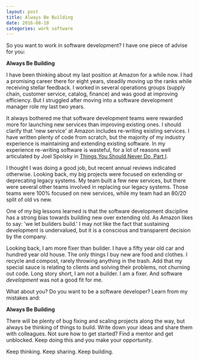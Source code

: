 ```yaml
---
layout: post
title: Always Be Building
date: 2016-08-10
categories: work software
---
```


So you want to work in software development?  I have one piece of advise for you:

**Always Be Building**

I have been thinking about my last position at Amazon for a while now.  I had a promising career there for eight years, steadily moving up the ranks while receiving stellar feedback.  I worked in several operations groups (supply chain, customer service, catalog, finance) and was good at improving efficiency.  But I struggled after moving into a software development manager role my last two years.

It always bothered me that software development teams were rewarded more for launching new services than improving existing ones.   I should clarify that 'new service' at Amazon includes re-writing existing services.  I have written plenty of code from scratch, but the majority of my industry experience is maintaining and extending existing software.  In my experience re-writing software is wasteful, for a lot of reasons well articulated by Joel Spolsky in  [Things You Should Never Do, Part I](http://www.joelonsoftware.com/articles/fog0000000069.html).

I thought I was doing a good job, but recent annual reviews indicated otherwise.  Looking back, my big projects were focused on extending or deprecating legacy systems.  My team built a few new services, but there were several other teams involved in replacing our legacy systems.  Those teams were 100% focused on new services, while my team had an 80/20 split of old vs new.

One of my big lessons learned is that the software development discipline has a strong bias towards building new over extending old.  As Amazon likes to say:  'we let builders build.'  I may not like the fact that sustaining development is undervalued, but it is a conscious and transparent decision by the company.

Looking back, I am more fixer than builder.  I have a fifty year old car and hundred year old house.  The only things I buy new are food and clothes.  I recycle and compost, rarely throwing anything in the trash.  Add that my special sauce is relating to clients and solving their problems, not churning out code.  Long story short, I am not a builder.  I am a fixer.  And software *development* was not a good fit for me.

What about you?  Do you want to be a software developer?  Learn from my mistakes and:

**Always Be Building**

There will be plenty of bug fixing and scaling projects along the way, but always be thinking of things to build.  Write down your ideas and share them with colleagues.  Not sure how to get started?  Find a mentor and get unblocked.  Keep doing this and you make your opportunity.

Keep thinking.  Keep sharing.  Keep building.
